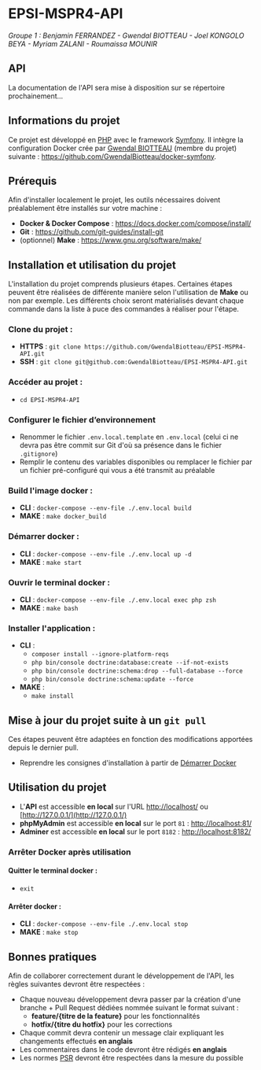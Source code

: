 # EPSI-MSPR4-API
*Groupe 1 : Benjamin FERRANDEZ - Gwendal BIOTTEAU - Joel KONGOLO BEYA - Myriam ZALANI - Roumaissa MOUNIR*

## API
La documentation de l'API sera mise à disposition sur se répertoire prochainement...

## Informations du projet
Ce projet est développé en [PHP](https://www.php.net/) avec le framework [Symfony](https://symfony.com/). Il intègre la configuration Docker crée par [Gwendal BIOTTEAU](https://github.com/GwendalBiotteau/) (membre du projet) suivante : https://github.com/GwendalBiotteau/docker-symfony.

## Prérequis
Afin d'installer localement le projet, les outils nécessaires doivent préalablement être installés sur votre machine :
- **Docker & Docker Compose** : https://docs.docker.com/compose/install/
- **Git** : https://github.com/git-guides/install-git
- (optionnel) **Make** : https://www.gnu.org/software/make/

## Installation et utilisation du projet
L'installation du projet comprends plusieurs étapes. Certaines étapes peuvent être réalisées de différente manière selon l'utilisation de **Make** ou non par exemple. Les différents choix seront matérialisés devant chaque commande dans la liste à puce des commandes à réaliser pour l'étape.

### Clone du projet :
- **HTTPS** : `git clone https://github.com/GwendalBiotteau/EPSI-MSPR4-API.git`
- **SSH** : `git clone git@github.com:GwendalBiotteau/EPSI-MSPR4-API.git`

### Accéder au projet :
- `cd EPSI-MSPR4-API`

### Configurer le fichier d’environnement
- Renommer le fichier `.env.local.template` en `.env.local` (celui ci ne devra pas être commit sur Git d'où sa présence dans le fichier `.gitignore`)
- Remplir le contenu des variables disponibles ou remplacer le fichier par un fichier pré-configuré qui vous a été transmit au préalable

### Build l'image docker :
- **CLI** : `docker-compose --env-file ./.env.local build`
- **MAKE** : `make docker_build`

### Démarrer docker :
- **CLI** : `docker-compose --env-file ./.env.local up -d`
- **MAKE** : `make start`

### Ouvrir le terminal docker :
- **CLI** : `docker-compose --env-file ./.env.local exec php zsh`
- **MAKE** : `make bash`

### Installer l'application :
- **CLI** :
  - `composer install --ignore-platform-reqs`
  - `php bin/console doctrine:database:create --if-not-exists`
  - `php bin/console doctrine:schema:drop --full-database --force`
  - `php bin/console doctrine:schema:update --force`
- **MAKE** :
  - `make install`

##  Mise à jour du projet suite à un `git pull`
Ces étapes peuvent être adaptées en fonction des modifications apportées depuis le dernier pull.

- Reprendre les consignes d'installation à partir de [Démarrer Docker](#démarrer-docker)

## Utilisation du projet
- L'**API** est accessible **en local** sur l'URL [http://localhost/](http://localhost/) ou [http://127.0.0.1/](http://127.0.0.1/)
- **phpMyAdmin** est accessible **en local** sur le port `81` : [http://localhost:81/](http://localhost:81/)
- **Adminer** est accessible **en local** sur le port `8182` : [http://localhost:8182/](http://localhost:8182/)

### Arrêter Docker après utilisation
#### Quitter le terminal docker :
- `exit`
#### Arrêter docker :
- **CLI** : `docker-compose --env-file ./.env.local stop` 
- **MAKE** : `make stop`

## Bonnes pratiques
Afin de collaborer correctement durant le développement de l'API, les règles suivantes devront être respectées :
- Chaque nouveau développement devra passer par la création d'une branche + Pull Request dédiées nommée suivant le format suivant :
  - **feature/{titre de la feature}** pour les fonctionnalités
  - **hotfix/{titre du hotfix}** pour les corrections
- Chaque commit devra contenir un message clair expliquant les changements effectués **en anglais**
- Les commentaires dans le code devront être rédigés **en anglais**
- Les normes [PSR](https://www.php-fig.org/psr/) devront être respectées dans la mesure du possible